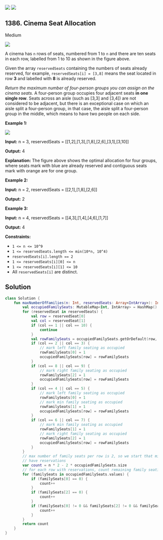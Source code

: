 [![](https://img.shields.io/github/stars/javadev/LeetCode-in-Kotlin?label=Stars&style=flat-square)](https://github.com/javadev/LeetCode-in-Kotlin)
[![](https://img.shields.io/github/forks/javadev/LeetCode-in-Kotlin?label=Fork%20me%20on%20GitHub%20&style=flat-square)](https://github.com/javadev/LeetCode-in-Kotlin/fork)

## 1386\. Cinema Seat Allocation

Medium

![](https://assets.leetcode.com/uploads/2020/02/14/cinema_seats_1.png)

A cinema has `n` rows of seats, numbered from 1 to `n` and there are ten seats in each row, labelled from 1 to 10 as shown in the figure above.

Given the array `reservedSeats` containing the numbers of seats already reserved, for example, `reservedSeats[i] = [3,8]` means the seat located in row **3** and labelled with **8** is already reserved.

_Return the maximum number of four-person groups you can assign on the cinema seats._ A four-person group occupies four adjacent seats **in one single row**. Seats across an aisle (such as [3,3] and [3,4]) are not considered to be adjacent, but there is an exceptional case on which an aisle split a four-person group, in that case, the aisle split a four-person group in the middle, which means to have two people on each side.

**Example 1:**

![](https://assets.leetcode.com/uploads/2020/02/14/cinema_seats_3.png)

**Input:** n = 3, reservedSeats = \[\[1,2],[1,3],[1,8],[2,6],[3,1],[3,10]]

**Output:** 4

**Explanation:** The figure above shows the optimal allocation for four groups, where seats mark with blue are already reserved and contiguous seats mark with orange are for one group.

**Example 2:**

**Input:** n = 2, reservedSeats = \[\[2,1],[1,8],[2,6]]

**Output:** 2

**Example 3:**

**Input:** n = 4, reservedSeats = \[\[4,3],[1,4],[4,6],[1,7]]

**Output:** 4

**Constraints:**

*   `1 <= n <= 10^9`
*   `1 <= reservedSeats.length <= min(10*n, 10^4)`
*   `reservedSeats[i].length == 2`
*   `1 <= reservedSeats[i][0] <= n`
*   `1 <= reservedSeats[i][1] <= 10`
*   All `reservedSeats[i]` are distinct.

## Solution

```kotlin
class Solution {
    fun maxNumberOfFamilies(n: Int, reservedSeats: Array<IntArray>): Int {
        val occupiedFamilySeats: MutableMap<Int, IntArray> = HashMap()
        for (reservedSeat in reservedSeats) {
            val row = reservedSeat[0]
            val col = reservedSeat[1]
            if (col == 1 || col == 10) {
                continue
            }
            val rowFamilySeats = occupiedFamilySeats.getOrDefault(row, IntArray(3))
            if (col == 2 || col == 3) {
                // mark left family seating as occupied
                rowFamilySeats[0] = 1
                occupiedFamilySeats[row] = rowFamilySeats
            }
            if (col == 8 || col == 9) {
                // mark right family seating as occupied
                rowFamilySeats[2] = 1
                occupiedFamilySeats[row] = rowFamilySeats
            }
            if (col == 4 || col == 5) {
                // mark left family seating as occupied
                rowFamilySeats[0] = 1
                // mark min family seating as occupied
                rowFamilySeats[1] = 1
                occupiedFamilySeats[row] = rowFamilySeats
            }
            if (col == 6 || col == 7) {
                // mark min family seating as occupied
                rowFamilySeats[1] = 1
                // mark right family seating as occupied
                rowFamilySeats[2] = 1
                occupiedFamilySeats[row] = rowFamilySeats
            }
        }
        // max number of family seats per row is 2, so we start that minus the rows for which we
        // have reservations
        var count = n * 2 - 2 * occupiedFamilySeats.size
        // for each row with reservations, count remaining family seatings
        for (familySeats in occupiedFamilySeats.values) {
            if (familySeats[0] == 0) {
                count++
            }
            if (familySeats[2] == 0) {
                count++
            }
            if (familySeats[0] != 0 && familySeats[2] != 0 && familySeats[1] == 0) {
                count++
            }
        }
        return count
    }
}
```